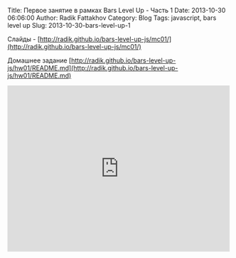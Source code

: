 Title: Первое занятие в рамках Bars Level Up - Часть 1
Date: 2013-10-30 06:06:00
Author: Radik Fattakhov
Category: Blog
Tags: javascript, bars level up
Slug: 2013-10-30-bars-level-up-1

Слайды - [http://radik.github.io/bars-level-up-js/mc01/](http://radik.github.io/bars-level-up-js/mc01/)

Домашнее задание [http://radik.github.io/bars-level-up-js/hw01/README.md](http://radik.github.io/bars-level-up-js/hw01/README.md)

<iframe width="500" height="374" id="youtube_iframe" src="https://www.youtube.com/embed/__HtpkV-gUk?feature=oembed&amp;enablejsapi=1&amp;origin=http://safe.txmblr.com&amp;wmode=opaque" frameborder="0" allowfullscreen></iframe>

